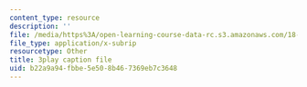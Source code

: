```yaml
---
content_type: resource
description: ''
file: /media/https%3A/open-learning-course-data-rc.s3.amazonaws.com/18-03sc-differential-equations-fall-2011/b22a9a94fbbe5e508b467369eb7c3648_MCrDzhpu3-s.vtt
file_type: application/x-subrip
resourcetype: Other
title: 3play caption file
uid: b22a9a94-fbbe-5e50-8b46-7369eb7c3648
---
```


